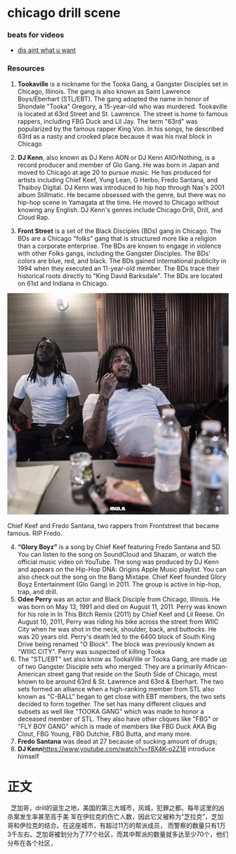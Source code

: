 # chicago drill scene

### beats for videos
* [dis aint what u want](https://www.youtube.com/watch?v=TybFtK6VTVo)

### Resources
1. **Tookaville** is a nickname for the Tooka Gang, a Gangster Disciples set in Chicago, Illinois. The gang is also known as Saint Lawrence Boys/Eberhart (STL/EBT). The gang adopted the name in honor of Shondale "Tooka" Gregory, a 15-year-old who was murdered. 
Tookaville is located at 63rd Street and St. Lawrence. 
 The street is home to famous rappers, including FBG Duck and Lil Jay. 
The term "63rd" was popularized by the famous rapper King Von. In his songs, he described 63rd as a nasty and crooked place because it was his rival block in Chicago
2. **DJ Kenn**, also known as DJ Kenn AON or DJ Kenn AllOrNothing, is a record producer and member of Glo Gang. He was born in Japan and moved to Chicago at age 20 to pursue music. He has produced for artists including Chief Keef, Yung Lean, G Herbo, Fredo Santana, and Thaiboy Digital. 
DJ Kenn was introduced to hip hop through Nas's 2001 album Stillmatic. He became obsessed with the genre, but there was no hip-hop scene in Yamagata at the time. He moved to Chicago without knowing any English. 
DJ Kenn's genres include Chicago Drill, Drill, and Cloud Rap. 

3. **Front Street** is a set of the Black Disciples (BDs) gang in Chicago. 
 The BDs are a Chicago "folks" gang that is structured more like a religion than a corporate enterprise. 
 The BDs are known to engage in violence with other Folks gangs, including the Gangster Disciples. The BDs' colors are blue, red, and black. 
The BDs gained international publicity in 1994 when they executed an 11-year-old member. The BDs trace their historical roots directly to "King David Barksdale". 
The BDs are located on 61st and Indiana in Chicago.

![cfredo](./assets/cheef_fredo.png)

Chief Keef and Fredo Santana, two rappers from Frontstreet that became famous. RIP Fredo.

4. **“Glory Boyz”** is a song by Chief Keef featuring Fredo Santana and SD. You can listen to the song on SoundCloud and Shazam, or watch the official music video on YouTube. 
The song was produced by DJ Kenn and appears on the Hip-Hop DNA: Origins Apple Music playlist. You can also check out the song on the Bang Mixtape. 
Chief Keef founded Glory Boyz Entertainment (Glo Gang) in 2011. The group is active in hip-hop, trap, and drill.
5. **Odee Perry** was an actor and Black Disciple from Chicago, Illinois. He was born on May 13, 1991 and died on August 11, 2011. Perry was known for his role in In This Bitch Remix (2011) by Chief Keef and Lil Reese. 
On August 10, 2011, Perry was riding his bike across the street from WIIC City when he was shot in the neck, shoulder, back, and buttocks. He was 20 years old. 
Perry's death led to the 6400 block of South King Drive being renamed "O Block". The block was previously known as "WIIIC CITY". 
Perry was suspected of killing Tooka
6. The "STL/EBT" set also know as TookaVille or Tooka Gang, are made up of two Gangster Disciple sets who merged. They are a primarily African-American street gang that reside on the South Side of Chicago, most known to be around 63rd & St. Lawrence and 63rd & Eberhart. The two sets formed an alliance when a high-ranking member from STL also known as "C-BALL" began to get close with EBT members, the two sets decided to form together. The set has many different cliques and subsets as well like "TOOKA GANG" which was made to honor a deceased member of STL. They also have other cliques like "FBG" or "FLY BOY GANG" which is made of members like FBG Duck AKA Big Clout, FBG Young, FBG Dutchie, FBG Butta, and many more.
7. **Fredo Santana** was dead at 27 because of sucking amount of drugs;
8. **DJ Kenn**https://www.youtube.com/watch?v=f8X4K-o2Z18 introduce himself  
# 正文
&nbsp; 芝加哥，drill的诞生之地，美国的第三大城市，风城，犯罪之都。每年这里的凶杀案发生率甚至高于美
军在伊拉克的伤亡人数，因此它又被称为“芝拉克”，芝加哥和伊拉克的结合。在这座城市，有超过11万的帮派成员，
而警察的数量只有1万3千左右。芝加哥被划分为了77个社区，而其中帮派的数量就多达至少70个，他们分布在各个社区，
